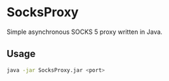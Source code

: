 # SocksProxy

Simple asynchronous SOCKS 5 proxy written in Java.

## Usage

```bash
java -jar SocksProxy.jar <port>
```
